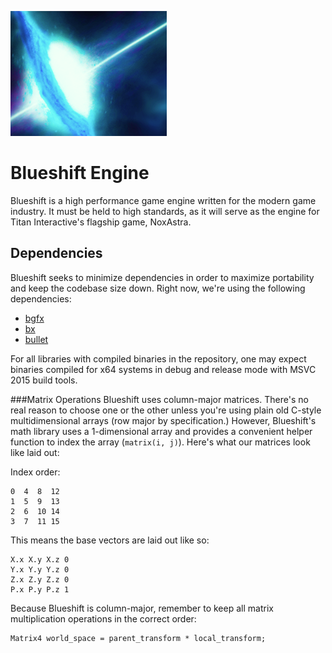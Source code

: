 ![Blueshift Engine](blueshift.png)

# Blueshift Engine
Blueshift is a high performance game engine written for the modern game industry. It must be held to high standards, as it will serve as the engine for Titan Interactive's flagship game, NoxAstra.

## Dependencies
Blueshift seeks to minimize dependencies in order to maximize portability and keep the codebase size down. Right now, we're using the following dependencies:

 - [bgfx](https://github.com/bkaradzic/bgfx)
 - [bx](https://github.com/bkaradzic/bx)
 - [bullet](https://github.com/bulletphysics/bullet3)

For all libraries with compiled binaries in the repository, one may expect binaries compiled for x64 systems in debug and release mode with MSVC 2015 build tools.

###Matrix Operations
Blueshift uses column-major matrices. There's no real reason to choose one or the other unless you're using plain old C-style multidimensional arrays (row major by specification.) However, Blueshift's math library uses a 1-dimensional array and provides a convenient helper function to index the array (`matrix(i, j)`). Here's what our matrices look like laid out:

Index order:

    0  4  8  12
    1  5  9  13
    2  6  10 14
    3  7  11 15

This means the base vectors are laid out like so:

    X.x X.y X.z 0
    Y.x Y.y Y.z 0
    Z.x Z.y Z.z 0
    P.x P.y P.z 1

Because Blueshift is column-major, remember to keep all matrix multiplication operations in the correct order:

    Matrix4 world_space = parent_transform * local_transform;
